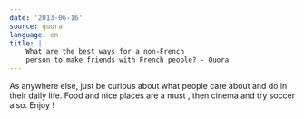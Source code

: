 ```yaml
---
date: '2013-06-16'
source: quora
language: en
title: |
    What are the best ways for a non-French
    person to make friends with French people? - Quora
---
```


As anywhere else, just be curious about what people care about and do in
their daily life. Food and nice places are a must , then cinema and try
soccer also. Enjoy !
